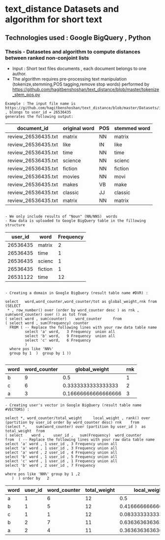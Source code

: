 # text_distance Datasets and algorithm for short text

## Technologies used :  Google BigQuery , Python
                     
### Thesis - Datasetes and algorithm to compute distances between ranked non-conjoint lists 
* Input : Short text files documents , each document belongs to one author. 
* The algorithm requires pre-processing text manipulation (tokenize,stemming,POS tagging,remove stop words) performed by https://github.com/hagitbenshoshan/text_distance/blob/master/tokenize_stem_pos.py
```
Example : The input file name is https://github.com/hagitbenshoshan/text_distance/blob/master/Datasets/imdb/review_26536435.txt , blongs to user_id = 26536435 
generates the following output: 
```
document_id | original word | POS | stemmed word 
------------|---------------|-----|---------------    
review_26536435.txt|matrix|NN|matrix
review_26536435.txt|like|IN|like
review_26536435.txt|time|NN|time
review_26536435.txt|science|NN|scienc
review_26536435.txt|fiction|NN|fiction
review_26536435.txt|movies|NN|movi
review_26536435.txt|makes|VB|make
review_26536435.txt|classic|JJ|classic
review_26536435.txt|matrix|NN|matrix
```

- We only include results of "Noun" (NN/NNS)  words
- Raw data is uploaded to Google BigQuery table in the fillowing structure 

```
user_id | word | Frequency
--------|------|----------
26536435|matrix|2
26536435|time|1
26536435|scienc|1
26536435|fiction|1
26531122|time|12
```

- Creating a domain in Google BigQuery (result table name #DVR) : 

select   word,word_counter,word_counter/tot as global_weight,rnk from 
(SELECT 
 * , row_number() over (order by word_counter desc ) as rnk , sum(word_counter) over () as tot from 
( select word , sum(counter) 	word_counter	 from
( select word , sum(Frequency) counter
  FROM ( -- Replace the following lines with your raw data table name 
         select 'a' word,   3 Frequency  union all 
         select 'b' word,   9 Frequency  union all 
         select 'c' word,   6 Frequency             
         ) 
  where pos like 'NN%' 
  group by 1  )  group by 1 )) 
  
  ``` 
  word|word_counter|global_weight|rnk
  ----|------------|-------------|----
b|9|0.5|1	 
c|6|0.3333333333333333|2	 
a|3|0.16666666666666666|3

```
- Creating user's vector in Google BigQuery (result table name #VECTORS) : 

select *, word_counter/total_weight 	local_weight , rank() over (partition by user_id order by word_counter desc) rnk 	from 
(select *,    sum(word_counter) over (partition by user_id )  as total_weight  from 
( select    word ,    user_id ,   sum(Frequency)  word_counter  
from  ( -- Replace the following lines with your raw data table name 
select 'a' word , 1 user_id , 3 Frequency union all 
select 'a' word , 1 user_id , 3 Frequency union all 
select 'a' word , 2 user_id , 4 Frequency union all 
select 'b' word , 1 user_id , 5 Frequency union all 
select 'c' word , 1 user_id , 1 Frequency union all 
select 'b' word , 2 user_id , 7 Frequency  
      ) 
where pos like 'NN%' group by 1 ,2
   )  ) order by   2
 ```
word|	user_id|	word_counter|	total_weight|	local_weight|	rnk	
----|--------|--------------|-------------|-------------|-----
a|	1|	6|	12|	0.5|	1	 
b|	1|	5|	12|	0.4166666666666667|	2	 
c|	1|	1|	12|	0.08333333333333333|	3	 
b|	2|	7|	11|	0.6363636363636364|	1	 
a|	2|	4|	11|	0.36363636363636365|	2
  ``` 
 
  

 
